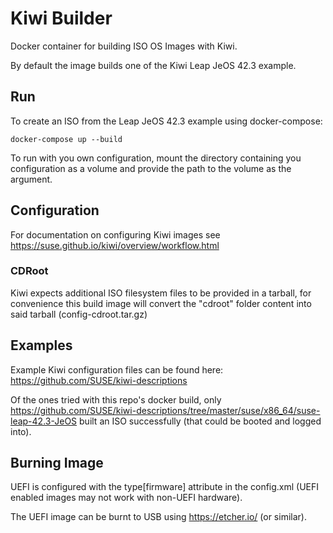 # Kiwi Builder

Docker container for building ISO OS Images with Kiwi.

By default the image builds one of the Kiwi Leap JeOS 42.3 example.

## Run

To create an ISO from the Leap JeOS 42.3 example using docker-compose:

`docker-compose up --build`

To run with you own configuration, mount the directory containing you configuration
as a volume and provide the path to the volume as the argument.

## Configuration

For documentation on configuring Kiwi images see https://suse.github.io/kiwi/overview/workflow.html

### CDRoot

Kiwi expects additional ISO filesystem files to be provided in a tarball, for convenience
this build image will convert the "cdroot" folder content into said tarball (config-cdroot.tar.gz)

## Examples

Example Kiwi configuration files can be found here: https://github.com/SUSE/kiwi-descriptions

Of the ones tried with this repo's docker build, only https://github.com/SUSE/kiwi-descriptions/tree/master/suse/x86_64/suse-leap-42.3-JeOS
built an ISO successfully (that could be booted and logged into).

## Burning Image

UEFI is configured with the type[firmware] attribute in the config.xml (UEFI enabled images may not work with non-UEFI hardware).

The UEFI image can be burnt to USB using https://etcher.io/ (or similar).